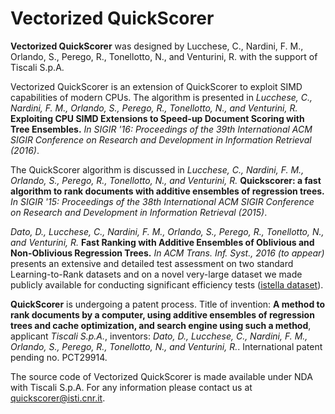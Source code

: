 Vectorized QuickScorer
======================

**Vectorized QuickScorer** was designed by Lucchese, C., Nardini, F. M., Orlando, S., Perego, R., Tonellotto, N., and Venturini, R. with the support of Tiscali S.p.A. 

Vectorized QuickScorer is an extension of QuickScorer to exploit SIMD capabilities of modern CPUs. The algorithm is presented in *Lucchese, C., Nardini, F. M., Orlando, S., Perego, R., Tonellotto, N., and Venturini, R.* **Exploiting CPU SIMD Extensions to Speed-up Document Scoring with Tree Ensembles.** *In SIGIR '16: Proceedings of the 39th International ACM SIGIR Conference on Research and Development in Information Retrieval (2016)*.

The QuickScorer algorithm is discussed in *Lucchese, C., Nardini, F. M., Orlando, S., Perego, R., Tonellotto, N., and Venturini, R.* **Quickscorer: a fast algorithm to rank documents with additive ensembles of regression trees.** *In SIGIR '15: Proceedings of the 38th International ACM SIGIR Conference on Research and Development in Information Retrieval (2015)*.

*Dato, D., Lucchese, C., Nardini, F. M., Orlando, S., Perego, R., Tonellotto, N., and Venturini, R.* **Fast Ranking with Additive Ensembles of Oblivious and Non-Oblivious Regression Trees.** *In  ACM Trans. Inf. Syst., 2016 (to appear)* presents an extensive and detailed test assessment on two standard Learning-to-Rank datasets and on a novel very-large dataset we made publicly available for conducting significant efficiency tests ([istella dataset](http://blog.istella.it/istella-learning-to-rank-dataset/)).

**QuickScorer** is undergoing a patent process. Title of invention: **A method to rank documents by a computer, using additive ensembles of regression trees and cache optimization, and search engine using such a method**, applicant *Tiscali S.p.A.*, inventors: *Dato, D., Lucchese, C., Nardini, F. M., Orlando, S., Perego, R., Tonellotto, N., and Venturini, R.*. International patent pending no. PCT29914.

The source code of Vectorized QuickScorer is made available under NDA with Tiscali S.p.A. For any information please contact us at quickscorer@isti.cnr.it.